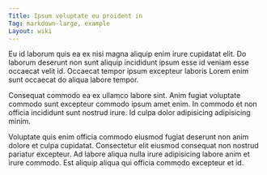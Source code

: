```yaml
---
Title: Ipsum voluptate eu proident in
Tag: markdown-large, example
Layout: wiki
---
```

Eu id laborum quis ea ex nisi magna aliquip enim irure cupidatat elit. Do laborum deserunt non sunt aliquip incididunt ipsum esse id veniam esse occaecat velit id. Occaecat tempor ipsum excepteur laboris Lorem enim sunt occaecat do aliqua labore tempor.

Consequat commodo ea ex ullamco labore sint. Anim fugiat voluptate commodo sunt excepteur commodo ipsum amet enim. In commodo et non officia incididunt sunt nostrud irure. Id culpa dolor adipisicing adipisicing minim.

Voluptate quis enim officia commodo eiusmod fugiat deserunt non anim dolore et culpa cupidatat. Consectetur elit eiusmod consequat non nostrud pariatur excepteur. Ad labore aliqua nulla irure adipisicing labore anim et irure commodo. Est aliquip aliqua qui officia commodo excepteur et id.